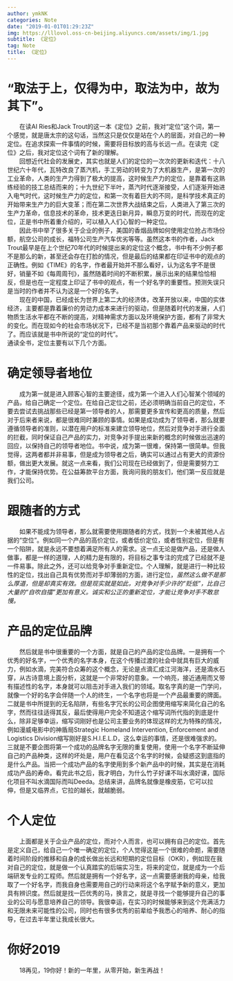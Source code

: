 ```yaml
---
author: ymkNK
categories: Note
date: "2019-01-01T01:29:23Z"
img: https://lllovol.oss-cn-beijing.aliyuncs.com/assets/img/1.jpg
subtitle: 《定位》
tag: Note
title: 《定位》
---
```

# “取法于上，仅得为中，取法为中，故为其下”。
&emsp;&emsp;在读AI Ries和Jack Trout的这一本《定位》之前，我对“定位”这个词，第一个感觉，就是唐太宗的这句话，当然这只是仅仅是站在个人的层面，对自己的一种定位。在追求探索一件事情的时候，需要将目标放的高与长远一点。在读完《定位》之后，我对定位这个词有了新的理解。  
&emsp;&emsp;回想近代社会的发展史，其实也就是人们的定位的一次次的更新和迭代：十八世纪六十年代，瓦特改良了蒸汽机，手工劳动的转变为了大机器生产，是第一次的工业革命，人类的生产力得到了极大的提高，这时候生产力的定位，是靠着有这熟练经验的技工总结而来的；十九世纪下半叶，蒸汽时代逐渐接受，人们逐渐开始进入电气时代，这时候生产力的定位，和第一次有着巨大的不同，是科学技术真正的开始带来生产力的巨大变革；而在第二次世界大战结束之后，人类进入了第三次的生产力革命，信息技术的革命，技术更迭日新月异，瞬息万变的时代，而现在的定位，正是书中所着重介绍的，可以植入人们心智的一种定位。  
&emsp;&emsp;因此书中举了很多关于企业的例子，美国的香烟品牌如何使用定位抢占市场份额，航空公司的成长，福特公司生产汽车优劣等等。虽然这本书的作者，Jack Trout最早是在上个世纪70年代的时候提出来的定位这个概念，书中有不少例子都不是那么的新，甚至还会存在打脸的情况，但是最后的结果都在印证书中的观点的正确性。例如《TIME》的名字，作者最开始并不那么看好，认为这名字不是很好，销量不如《每周周刊》，虽然随着时间的不断积累，展示出来的结果恰恰相反，但是也在一定程度上印证了书中的观点，有一个好名字的重要性。预测失误只是当时的作者并不认为这是一个好的名字。  
&emsp;&emsp;现在的中国，已经成长为世界上第二大的经济体，改革开放以来，中国的实体经济，主要都是靠着廉价的劳动力成本来进行的驱动，但是随着时代的发展，人们物质生活水平都在不断的提高，对精神需求方面以及环境保护方面，都有了非常大的变化。而在现如今的社会市场状况下，已经不是当初那个靠着产品来驱动的时代了。而应该就是书中所说的“定位的时代”。  
通读全书，定位主要有以下几个方面。
# 确定领导者地位
&emsp;&emsp;成为第一就是进入顾客心智的主要途径，成为第一个进入人们心智某个领域的产品，给自己确定一个定位。在给自己定位之前，还必须明确当前自己的定位，不要去尝试去挑战那些已经是第一领导者的人，那需要更多宣传和更高的质量，然后对于后来者来说，都是很难同时兼顾的事情。如果是成功成为了领导者，那么就要遵循领导者的准则，以潜在用户的标准来建立领导地位，然后对竞争对手进行全面的拦截，同时保证自己产品的实力，对竞争对手提出来新的概念的时候做出迅速的回应，以保持自己的领导者地位。书中说，成为第一很难，保持第一很简单。但我觉得，这两者都并非易事，但是成为领导者之后，确实可以通过占有更大的资源份额，做出更大发展。就这一点来看，我们公司现在已经做到了，但是需要努力工作，才能保持优势。在公益筹款平台方面，我询问我的朋友们，他们第一反应就是我们公司。  
# 跟随者的方式
&emsp;&emsp;如果不能成为领导者，那么就需要使用跟随者的方式，找到一个未被其他人占据的“空位”。例如同一个产品的高价定位，或者低价定位，或者性别定位，但是有一个陷阱，就是永远不要想着满足所有人的需求。这一点无论是做产品，还是做人做事，都是一样的道理，人的精力是有限的，将目标之事专注的完成了已经就不是一件易事。除此之外，还可以给竞争对手重新定位。个人理解，就是进行一种比较性的定位，找出自己具有优势而对手却薄弱的方面，进行定位，*虽然这么做不是那么厚道，但是却真实有效。但是现实就是如此，对竞争对手少许的“贬低”，比自己大量的“自吹自擂”更加有意义。诚实和公正的重新定位，才能让竞争对手不敢怠慢。*  
# 产品的定位品牌
&emsp;&emsp;然后就是书中很重要的一个方面，就是自己的产品的定位品牌。一是拥有一个优秀的好名字，一个优秀的名字本身，在这个传播过渡的社会中就具有巨大的威力，例如水滴，完美符合众筹的这个概念，无论是点滴汇成江河海洋，还是滴水石穿，从古诗意境上面分析，这就是一个非常好的意象。一个响亮，接近通用而又带有描述性的名字，本身就可以阻击对手进入我们的领域。取名字真的是一门学问，就像一个好的名字会伴随一个人的终生，一个名字也将是一个产品最重要的牌面。二就是书中所提到的无名陷阱，有些名字冗长的公司企图使用缩写来简化自己的名字，然而往往适得其反，最后使得用户完全不知道这个缩写词所代指的到底是什么，除非足够幸运，缩写词刚好也是公司主要业务的体现这样的尤为特殊的情况，例如漫威电影中的神盾局Strategic Homeland Intervention, Enforcement and Logistics Division缩写刚好是S.H.I.E.L.D，这么幸运的事情，还是很难强求的。三就是不要企图将第一个成功的品牌名字无限的重复使用，使用一个名字不断延伸自己的产品种类，这样的坏处是，用户在看见这个名字的时候，会疑惑这到底指的是什么产品。当把一个成功产品的名字使用到多个新产品中的时候，其实是在消耗成功产品的寿命。看完此书之后，我才明白，为什么竹子好课不叫水滴好课，国际化项目不叫水滴国际而叫Deeda。总结来讲，品牌名就像是橡皮筋，它可以拉伸，但是又临界点，它拉的越长，就越脆弱。
# 个人定位
&emsp;&emsp;上面都是关于企业产品的定位，而对个人而言，也可以拥有自己的定位。首先是定义自己，给自己一个唯一确定的定位，个人觉得这是一个很难的命题，需要随着时间阶段的推移和自身的成长做出长远和短期的定位目标（OKR），例如现在我对自己的定位，就是做一个认真踏实的后端实习生，将来的定位，就是成为一个后端研发专业的工程师。然后就是拥有一个好名字，这一点需要感谢我的母亲，给我取了一个好名字，而我自身也需要用自己的行动来将这个名字赋予新的意义，更加具有辨识度。然后就是找一匹优秀的马，换言之，就是寻找一个能够提升自己的事业的公司与愿意培养自己的领导。我很幸运，在实习的时候能够来到这个充满活力和无限未来可能性的公司，同时也有很多优秀的前辈给予我悉心的培养、耐心的指导，在过去半年里让我成长很大。  
# 你好2019
&emsp;&emsp;18再见，19你好！新的一年里，从零开始，新生再战！
